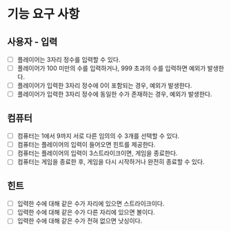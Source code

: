 # 기능 요구 사항

## 사용자 - 입력

- [ ] 플레이어는 3자리 정수를 입력할 수 있다.
- [ ] 플레이어가 100 미만의 수를 입력하거나, 999 초과의 수를 입력하면 예외가 발생한다.
- [ ] 플레이어가 입력한 3자리 정수에 0이 포함되는 경우, 예외가 발생한다.
- [ ] 플레이어가 입력한 3자리 정수에 동일한 수가 존재하는 경우, 예외가 발생한다.

## 컴퓨터

- [ ] 컴퓨터는 1에서 9까지 서로 다른 임의의 수 3개를 선택할 수 있다.
- [ ] 컴퓨터는 플레이어의 입력이 들어오면 힌트를 제공한다.
- [ ] 컴퓨터는 플레이어의 입력이 3스트라이크이면, 게임을 종료한다.
- [ ] 컴퓨터는 게임을 종료한 후, 게임을 다시 시작하거나 완전히 종료할 수 있다.

## 힌트

- [ ] 입력한 수에 대해 같은 수가 자리에 있으면 스트라이크이다.
- [ ] 입력한 수에 대해 같은 수가 다른 자리에 있으면 볼이다.
- [ ] 입력한 수에 대해 같은 수가 전혀 없으면 낫싱이다.